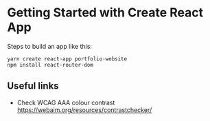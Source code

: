 # Getting Started with Create React App

Steps to build an app like this:

```
yarn create react-app portfolio-website
npm install react-router-dom
```

## Useful links
- Check WCAG AAA colour contrast 
https://webaim.org/resources/contrastchecker/
